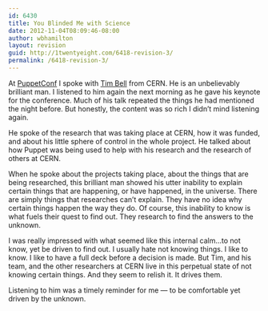 ```yaml
---
id: 6430
title: You Blinded Me with Science
date: 2012-11-04T08:09:46-08:00
author: wbhamilton
layout: revision
guid: http://1twentyeight.com/6418-revision-3/
permalink: /6418-revision-3/
---
```

At <a title="PuppetConf" href="http://puppetconf.com" target="_blank">PuppetConf</a> I spoke with <a title="Tim Bell" href="https://twitter.com/noggin143" target="_blank">Tim Bell</a> from CERN. He is an unbelievably brilliant man. I listened to him again the next morning as he gave his keynote for the conference. Much of his talk repeated the things he had mentioned the night before. But honestly, the content was so rich I didn&#8217;t mind listening again.

He spoke of the research that was taking place at CERN, how it was funded, and about his little sphere of control in the whole project. He talked about how Puppet was being used to help with his research and the research of others at CERN.

When he spoke about the projects taking place, about the things that are being researched, this brilliant man showed his utter inability to explain certain things that are happening, or have happened, in the universe. There are simply things that researches can&#8217;t explain. They have no idea why certain things happen the way they do. Of course, this inability to know is what fuels their quest to find out. They research to find the answers to the unknown.

I was really impressed with what seemed like this internal calm&#8230;to not know, yet be driven to find out. I usually hate not knowing things. I like to know. I like to have a full deck before a decision is made. But Tim, and his team, and the other researchers at CERN live in this perpetual state of not knowing certain things. And they seem to relish it. It drives them.

Listening to him was a timely reminder for me — to be comfortable yet driven by the unknown.